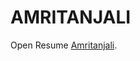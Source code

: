 
<html>
  <body>
    <h1>AMRITANJALI</h1>
    <p>Open Resume <a href="https://github.com/amritanjali123/Portfolio/blob/master/Resume_Amritanjali.pdf">Amritanjali</a>.</p>
  </body>
</html>
